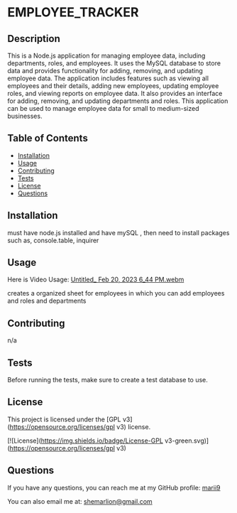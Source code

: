 # EMPLOYEE_TRACKER
## Description

This is a Node.js application for managing employee data, including departments, roles, and employees. It uses the MySQL database to store data and provides functionality for adding, removing, and updating employee data. The application includes features such as viewing all employees and their details, adding new employees, updating employee roles, and viewing reports on employee data. It also provides an interface for adding, removing, and updating departments and roles. This application can be used to manage employee data for small to medium-sized businesses.
## Table of Contents
- [Installation](#installation)
- [Usage](#usage)
- [Contributing](#contributing)
- [Tests](#tests)
- [License](#license)
- [Questions](#questions)

## Installation

must have node.js installed and have mySQL , then need to install packages such as, console.table, inquirer

## Usage
Here is Video Usage: [Untitled_ Feb 20, 2023 6_44 PM.webm](https://user-images.githubusercontent.com/116024194/220216000-73efd394-5544-4312-adf7-7d6343fbeef3.webm)

creates a organized sheet for employees in which you can add employees and roles and departments

## Contributing

n/a

## Tests

Before running the tests, make sure to create a test database to use.

## License

This project is licensed under the [GPL v3](https://opensource.org/licenses/gpl v3) license.

[![License](https://img.shields.io/badge/License-GPL v3-green.svg)](https://opensource.org/licenses/gpl v3)

## Questions

If you have any questions, you can reach me at my GitHub profile: [marii9](https://github.com/marii9)

You can also email me at: shemarlion@gmail.com
